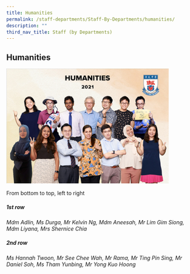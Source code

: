 ```yaml
---
title: Humanities
permalink: /staff-departments/Staff-By-Departments/humanities/
description: ""
third_nav_title: Staff (by Departments)
---
```




## Humanities

<img src="/images/Humanities.jpg" style="width:85%">

From bottom to top, left to right  
  
##### 1st row

_Mdm Adlin, Ms Durga, Mr Kelvin Ng, Mdm Aneesah, Mr Lim Gim Siong, Mdm Liyana, Mrs Shernice Chia_  

##### 2nd row

_Ms Hannah Twoon, Mr See Chee Wah, Mr Rama, Mr Ting Pin Sing, Mr Daniel Soh, Ms Tham Yunbing, Mr Yong Kuo Hoong_